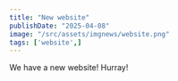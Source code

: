 ```yaml
---
title: "New website"
publishDate: "2025-04-08"
image: "/src/assets/imgnews/website.png"
tags: ['website',]
---
```


We have a new website! Hurray!